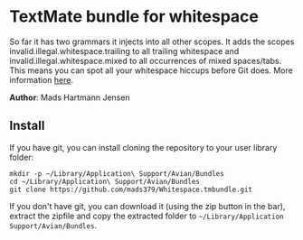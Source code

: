 TextMate bundle for whitespace
==============================

So far it has two grammars it injects into all other scopes. It adds the scopes invalid.illegal.whitespace.trailing to all trailing whitespace and invalid.illegal.whitespace.mixed to all occurrences of mixed spaces/tabs. This means you can spot all your whitespace hiccups before Git does. More information [here](http://mads379.github.com/posts/whitespace-tmbundle "here").

**Author**: Mads Hartmann Jensen

Install
-------

If you have git, you can install cloning the repository to your user library folder:

    mkdir -p ~/Library/Application\ Support/Avian/Bundles
	cd ~/Library/Application\ Support/Avian/Bundles
    git clone https://github.com/mads379/Whitespace.tmbundle.git

If you don't have git, you can download it (using the zip button in the bar), extract the zipfile and copy the extracted folder to `~/Library/Application Support/Avian/Bundles`.
